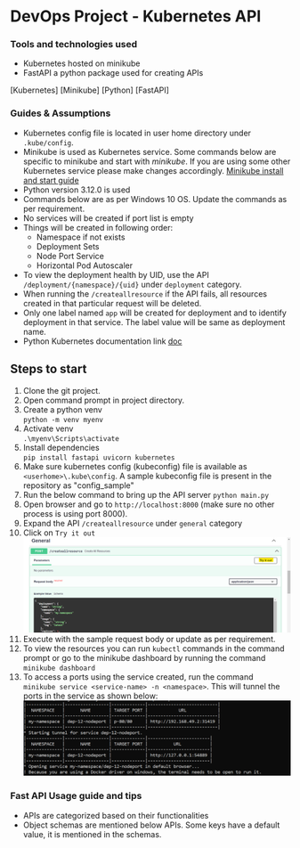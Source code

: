 # DevOps Project - Kubernetes API

### Tools and technologies used
- Kubernetes hosted on minikube
- FastAPI a python package used for creating APIs

[Kubernetes] [Minikube] [Python] [FastAPI]

### Guides & Assumptions

- Kubernetes config file is located in user home directory under `.kube/config`.
- Minikube is used as Kubernetes service. Some commands below are specific to minikube and start with *minikube*. If you are using some other Kubernetes service please make changes accordingly. [Minikube install and start guide](https://minikube.sigs.k8s.io/docs/start/)
- Python version 3.12.0 is used
- Commands below are as per Windows 10 OS. Update the commands as per requirement.
- No services will be created if port list is empty
- Things will be created in following order:
    - Namespace if not exists
    - Deployment Sets
    - Node Port Service
    - Horizontal Pod Autoscaler
- To view the deployment health by UID, use the API `/deployment/{namespace}/{uid}` under `deployment` category.
- When running the `/createallresource` if the API fails, all resources created in that particular request will be deleted.
- Only one label named `app` will be created for deployment and to identify deployment in that service. The label value will be same as deployment name.
- Python Kubernetes documentation link [doc](https://github.com/kubernetes-client/python/tree/master/kubernetes/docs)

## Steps to start
1. Clone the git project.
2. Open command prompt in project directory.
3. Create a python venv <br> `python -m venv myenv`
4. Activate venv <br> `.\myenv\Scripts\activate`
5. Install dependencies <br> `pip install fastapi uvicorn kubernetes`
6. Make sure kubernetes config (kubeconfig) file is available as `<userhome>\.kube\config`. A sample kubeconfig file is present in the repository as "config_sample"
7. Run the below command to bring up the API server
`python main.py`
8. Open browser and go to `http://localhost:8000` (make sure no other process is using port 8000).
9. Expand the API `/createallresource` under `general` category
10. Click on `Try it out` ![scr1](assets/image.png)
11. Execute with the sample request body or update as per requirement.
12. To view the resources you can run `kubectl` commands in the command prompt or go to the minikube dashboard by running the command <br> `minikube dashboard`
13. To access a ports using the service created, run the command <br> 
`minikube service <service-name> -n <namespace>`. This will tunnel the ports in the service as shown below:![scr2](assets/image2.png)



### Fast API Usage guide and tips
- APIs are categorized based on their functionalities
- Object schemas are mentioned below APIs. Some keys have a default value, it is mentioned in the schemas.